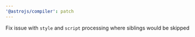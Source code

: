 ```yaml
---
'@astrojs/compiler': patch
---
```


Fix issue with `style` and `script` processing where siblings would be skipped
